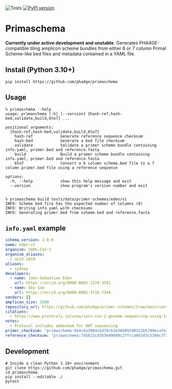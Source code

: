 ![Tests](https://github.com/pha4ge/primaschema/actions/workflows/test.yml/badge.svg) [![PyPI version](https://badge.fury.io/py/primaschema.svg)](https://pypi.org/project/primaschema)
# Primaschema

**Currently under active development and unstable**. Generates PHA4GE-compatible tiling amplicon scheme bundles from either 6 or 7 column Primal Scheme-like bed files and metadata contained in a YAML file.

## Install (Python 3.10+)
```
pip install https://github.com/pha4ge/primaschema
```



## Usage

```
% primaschema --help
usage: primaschema [-h] [--version] {hash-ref,hash-bed,validate,build,6to7} ...

positional arguments:
  {hash-ref,hash-bed,validate,build,6to7}
    hash-ref            Generate reference sequence checksum
    hash-bed            Generate a bed file checksum
    validate            Validate a primer scheme bundle containing info.yaml, primer.bed and reference.fasta
    build               Build a primer scheme bundle containing info.yaml, primer.bed and reference.fasta
    6to7                Convert a 6 column scheme.bed file to a 7 column primer.bed file using a reference sequence

options:
  -h, --help            show this help message and exit
  --version             show program's version number and exit


% primaschema build tests/data/primer-schemes/eden/v1
INFO: Scheme bed file has the expected number of columns (6)
INFO: Writing info.yaml with checksums
INFO: Generating primer.bed from scheme.bed and reference.fasta
```



## `info.yaml` example

```yaml
schema_version: 1-0-0
name: eden-v1
organism: SARS-CoV-2
organism_aliases:
  - nCoV-2019
aliases:
  - sydney
developers:
  - name: John-Sebastian Eden
    url: https://orcid.org/0000-0003-1374-3551
  - name: Eby Sim
    url: https://orcid.org/0000-0002-3716-7344
vendors: []
amplicon_size: 2500
repository_url: https://github.com/pha4ge/primer-schemes/tree/main/sars-cov-2/eden/v1
citations:
  - https://www.protocols.io/view/sars-cov-2-genome-sequencing-using-long-pooled-amp-kxygxeob4v8j/v1
notes:
  - Protocol includes addendum for ONT sequencing
primer_checksum: "primaschema:9e4c6a3b84cbd76cb3e38b893d0322b5799ecafe28d8cf7bf347ce6dcc5ee8cb"
reference_checksum: "primaschema:7d5621cd3b3e498d0c27fcca9d3d3c5168c7f3d3f9776f3005c7011bd90068ca"
```



## Development

```
# Inside a clean Python 3.10+ environment
git clone https://github.com/pha4ge/primaschema.git
cd primaschema
pip install --editable ./
pytest
```

